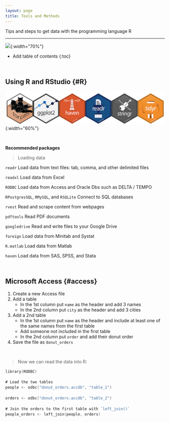 ```yaml
---
layout: page
title: Tools and Methods
---
```


Tips and steps to get data with the programming language R

---

![](https://images.g2crowd.com/uploads/attachment/file/68288/expirable-direct-uploads_2Fe8193163-4936-4785-bbb5-b760e9eb10b8_2FRStudio_IDE_1.1_Starbucks.png){:width="70%"}


* Add table of contents
{:toc}

<br>

## Using R and RStudio {#R}

![](https://github.com/MPCA-air/air-methods/raw/master/images/tidy_packages.PNG){:width="60%"}

<br>


__Recommended packages__


> Loading data

`readr`     Load data from text files: tab, comma, and other delimited files

`readxl`    Load data from Excel

`RODBC`     Load data from Access and Oracle Dbs such as DELTA / TEMPO

`RPostgresSQL`, `RMySQL`, and `RSQLite`  Connect to SQL databases

`rvest`     Read and scrape content from webpages

`pdftools`  Read PDF documents

`googledrive` Read and write files to your Google Drive

`foreign`   Load data from Minitab and Systat

`R.matlab`  Load data from Matlab

`haven`     Load data from SAS, SPSS, and Stata

<br>


## Microsoft Access {#access}

1. Create a new Access file
2. Add a table 
    - In the 1st column put `name` as the header and add 3 names
    - In the 2nd column put `city` as the header and add 3 cities
3. Add a 2nd table
    - In the 1st column put `name` as the header and include at least one of the same names from the first table
    - Add someone not included in the first table
    - In the 2nd column put `order` and add their donut order
4. Save the file as `donut_orders`

<br>

> Now we can read the data into R:

```go
library(RODBC)

# Load the two tables
people <- odbc("donut_orders.accdb", "table_1")

orders <- odbc("donut_orders.accdb", "table_2")

# Join the orders to the first table with `left_join()`
people_orders <- left_join(people, orders)

```
